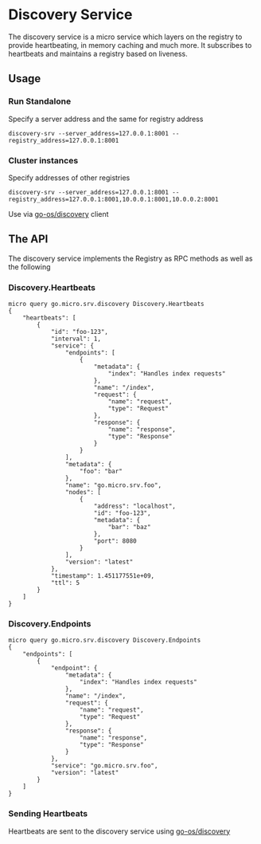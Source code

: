 # Discovery Service

The discovery service is a micro service which layers on the registry to provide heartbeating, in memory caching and much more. 
It subscribes to heartbeats and maintains a registry based on liveness.

## Usage

### Run Standalone

Specify a server address and the same for registry address

```shell
discovery-srv --server_address=127.0.0.1:8001 --registry_address=127.0.0.1:8001
```

### Cluster instances

Specify addresses of other registries

```shell
discovery-srv --server_address=127.0.0.1:8001 --registry_address=127.0.0.1:8001,10.0.0.1:8001,10.0.0.2:8001
```

Use via [go-os/discovery](https://github.com/micro/go-os/tree/master/discovery) client

## The API

The discovery service implements the Registry as RPC methods as well as the following

### Discovery.Heartbeats
```shell
micro query go.micro.srv.discovery Discovery.Heartbeats
{
	"heartbeats": [
		{
			"id": "foo-123",
			"interval": 1,
			"service": {
				"endpoints": [
					{
						"metadata": {
							"index": "Handles index requests"
						},
						"name": "/index",
						"request": {
							"name": "request",
							"type": "Request"
						},
						"response": {
							"name": "response",
							"type": "Response"
						}
					}
				],
				"metadata": {
					"foo": "bar"
				},
				"name": "go.micro.srv.foo",
				"nodes": [
					{
						"address": "localhost",
						"id": "foo-123",
						"metadata": {
							"bar": "baz"
						},
						"port": 8080
					}
				],
				"version": "latest"
			},
			"timestamp": 1.451177551e+09,
			"ttl": 5
		}
	]
}
```

### Discovery.Endpoints

```shell
micro query go.micro.srv.discovery Discovery.Endpoints
{
	"endpoints": [
		{
			"endpoint": {
				"metadata": {
					"index": "Handles index requests"
				},
				"name": "/index",
				"request": {
					"name": "request",
					"type": "Request"
				},
				"response": {
					"name": "response",
					"type": "Response"
				}
			},
			"service": "go.micro.srv.foo",
			"version": "latest"
		}
	]
}
```

### Sending Heartbeats

Heartbeats are sent to the discovery service using [go-os/discovery](https://github.com/micro/go-os/tree/master/discovery)

